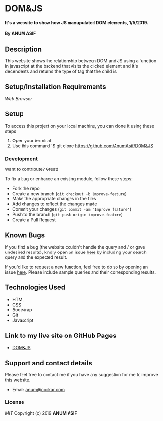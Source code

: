 # DOM&JS
#### It's a website to show how JS manupulated DOM elements, 1/5/2019.
#### By **ANUM ASIF**
## Description
This website shows the relationship between DOM and JS using a function in javascript at the backend that visits the clicked element and it's decendents and returns the type of tag that the child is.
## Setup/Installation Requirements
*Web Browser*
## Setup
To access this project on your local machine, you can clone it using these steps

1. Open your terminal
2. Use this command `$ git clone https://github.com/AnumAsif/DOM&JS

### Development
Want to contribute? Great!

To fix a bug or enhance an existing module, follow these steps:

- Fork the repo
- Create a new branch (`git checkout -b improve-feature`)
- Make the appropriate changes in the files
- Add changes to reflect the changes made
- Commit your changes (`git commit -am 'Improve feature'`)
- Push to the branch (`git push origin improve-feature`)
- Create a Pull Request 
## Known Bugs
If you find a bug (the website couldn't handle the query and / or gave undesired results), kindly open an issue [here](https://github.com/AnumAsif/DOM-JS/issues/new) by including your search query and the expected result.

If you'd like to request a new function, feel free to do so by opening an issue [here](https://github.com/AnumAsif/DOM-JS/issues/new). Please include sample queries and their corresponding results.
## Technologies Used
- HTML
- CSS
- Bootstrap
- Git
- Javascript
## Link to my live site on GitHub Pages
- [DOM&JS](https://anumasif.github.io/DOM-JS/)
## Support and contact details
Please feel free to contact me if you have any suggestion for me to improve this website.
- Email: anum@cockar.com
### License
*MIT*
Copyright (c) 2019 **ANUM ASIF**
